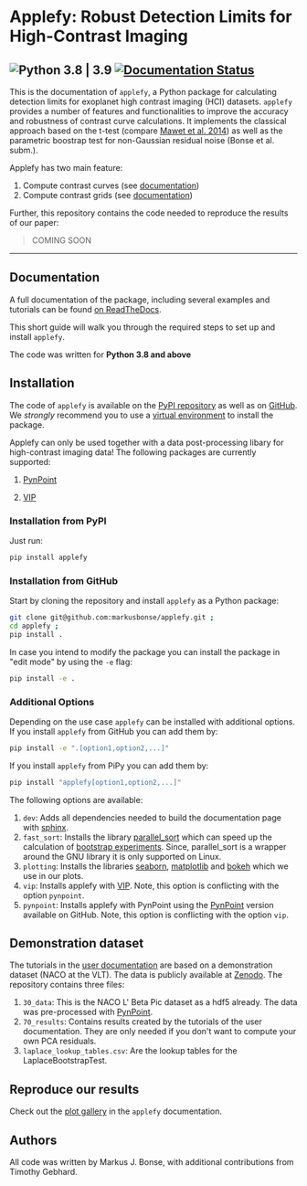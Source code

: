 # Applefy: Robust Detection Limits for High-Contrast Imaging
![Python 3.8 | 3.9](https://img.shields.io/badge/python-3.8_|_3.9-blue)
[![Documentation Status](https://readthedocs.org/projects/applefy/badge/?version=latest)](https://applefy.readthedocs.io/en/latest/?badge=latest)
---

This is the documentation of ``applefy``, a Python package for calculating 
detection limits for exoplanet high contrast imaging (HCI) datasets. 
``applefy`` provides a number of features and functionalities to improve the accuracy
and robustness of contrast curve calculations. It implements the classical 
approach based on the t-test (compare 
[Mawet et al. 2014](https://arxiv.org/abs/1407.2247>)) as well as the parametric
boostrap test for non-Gaussian residual noise (Bonse et al. subm.).

Applefy has two main feature:

1. Compute contrast curves (see [documentation](https://applefy.readthedocs.io/en/latest/02_user_documentation/01_contrast_curves.html))
2. Compute contrast grids (see [documentation](https://applefy.readthedocs.io/en/latest/02_user_documentation/02_contrast_grid.html))

Further, this repository contains the code needed to reproduce the results of 
our paper:
> COMING SOON

---

## Documentation
A full documentation of the package, including several examples and tutorials 
can be found [on ReadTheDocs](https://applefy.readthedocs.io).

This short guide will walk you through the required steps to set up and install
`applefy`.

The code was written for **Python 3.8 and above**
 

## Installation

The code of `applefy` is available on the [PyPI repository](https://pypi.org/project/applefy/)
as well as on 
[GitHub](https://github.com/markusbonse/applefy). We *strongly* recommend you 
to use a [virtual environment](https://virtualenv.pypa.io/en/latest/) to install
the package.

Applefy can only be used together with a data post-processing libary
for high-contrast imaging data! The following packages are currently 
supported:

1. [PynPoint](https://pynpoint.readthedocs.io/en/latest/installation.html)

2. [VIP](https://vip.readthedocs.io/en/latest/Installation-and-dependencies.html)

### Installation from PyPI

Just run:
```bash
pip install applefy
```

### Installation from GitHub

Start by cloning the repository and install `applefy` as a Python package:

```bash
git clone git@github.com:markusbonse/applefy.git ;
cd applefy ;
pip install .
```

In case you intend to modify the package you can install the package in 
"edit mode" by using the `-e` flag:

```bash
pip install -e .
```

### Additional Options

Depending on the use case `applefy` can be installed with additional options. 
If you install `applefy` from GitHub you can add them by:

```bash
pip install -e ".[option1,option2,...]"
```

If you install `applefy` from PiPy you can add them by:

```bash
pip install "applefy[option1,option2,...]"
```

The following options are available:
1. `dev`: Adds all dependencies needed to build the documentation page with
[sphinx](https://www.sphinx-doc.org/en/master/).
2. `fast_sort`: Installs the library 
[parallel_sort](https://pypi.org/project/parallel-sort/) which can speed up the
calculation of 
[bootstrap experiments](02_user_documentation/03_bootstrapping.ipynb). Since,
parallel_sort is a wrapper around the GNU library it is only supported on Linux.
3. `plotting`: Installs the libraries [seaborn](https://seaborn.pydata.org), 
[matplotlib](https://matplotlib.org) and 
[bokeh](https://docs.bokeh.org/en/latest/)
which we use in our plots. 
4. `vip`: Installs applefy with [VIP](https://vip.readthedocs.io/en/latest/Installation-and-dependencies.html).
Note, this option is conflicting with the 
option `pynpoint`.
5. `pynpoint`: Installs applefy with PynPoint using the [PynPoint](https://pynpoint.readthedocs.io/en/latest/installation.html)
version available on GitHub. Note, this option is conflicting with the option `vip`.

## Demonstration dataset
The tutorials in the 
[user documentation](https://applefy.readthedocs.io) are based 
on a demonstration dataset (NACO at the VLT). The data is publicly available
at [Zenodo](https://zenodo.org/record/7630239#.Y-auZy2cZQI). The repository 
contains three files:

1. `30_data`: This is the NACO L' Beta Pic dataset as a hdf5 already. 
The data was pre-processed with [PynPoint](https://pynpoint.readthedocs.io/en/latest/).
2. `70_results`: Contains results created by the tutorials of the user 
documentation. They are only needed if you don't want to compute your own PCA
residuals.
3. `laplace_lookup_tables.csv`: Are the lookup tables for the 
LaplaceBootstrapTest.

## Reproduce our results
Check out the [plot gallery](https://applefy.readthedocs.io/en/latest/04_apples_with_apples/01_general.html)
in the ``applefy`` documentation.

## Authors
All code was written by Markus J. Bonse, with additional contributions from 
Timothy Gebhard.